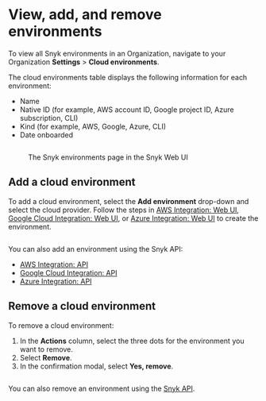 # View, add, and remove environments

To view all Snyk environments in an Organization, navigate to your Organization **Settings** > **Cloud environments**.

The cloud environments table displays the following information for each environment:

* Name
* Native ID (for example, AWS account ID, Google project ID, Azure subscription, CLI)
* Kind (for example, AWS, Google, Azure, CLI)
* Date onboarded

<figure><img src="../../../../.gitbook/assets/snyk-cloud-environments-page.png" alt=""><figcaption><p>The Snyk environments page in the Snyk Web UI</p></figcaption></figure>

## Add a cloud environment

To add a cloud environment, select the **Add environment** drop-down and select the cloud provider. Follow the steps in [AWS Integration: Web UI](../../cloud-platform-integrations/aws-integration/aws-integration-web-ui/), [Google Cloud Integration: Web UI](../../cloud-platform-integrations/google-cloud-integration/google-cloud-integration-web-ui/), or [Azure Integration: Web UI](../../cloud-platform-integrations/azure-integration-for-cloud-configurations/azure-integration-web-ui/) to create the environment.&#x20;

<figure><img src="../../../../.gitbook/assets/snyk-cloud-environments-page-add-env.png" alt=""><figcaption></figcaption></figure>

You can also add an environment using the Snyk API:

* [AWS Integration: API](../../cloud-platform-integrations/aws-integration/aws-integration-api/)
* [Google Cloud Integration: API](../../cloud-platform-integrations/google-cloud-integration/google-cloud-integration-api/)
* [Azure Integration: API](../../cloud-platform-integrations/azure-integration-for-cloud-configurations/azure-integration-api/)

## Remove a cloud environment

To remove a cloud environment:

1. In the **Actions** column, select the three dots for the environment you want to remove.
2. Select **Remove**.
3. In the confirmation modal, select **Yes, remove**.

<figure><img src="../../../../.gitbook/assets/snyk-cloud-remove-env-ui.png" alt=""><figcaption></figcaption></figure>

You can also remove an environment using the [Snyk API](remove-a-cloud-environment.md#api).
